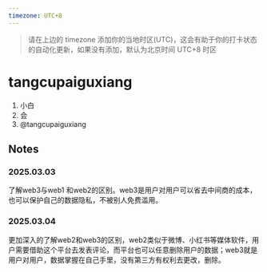 ```yaml
---
timezone: UTC+8
---
```


> 请在上边的 timezone 添加你的当地时区(UTC)，这会有助于你的打卡状态的自动化更新，如果没有添加，默认为北京时间 UTC+8 时区


# tangcupaiguxiang

1. 小白
2. 会
3. @tangcupaiguxiang

## Notes

<!-- Content_START -->

### 2025.03.03

了解web3与web1 和web2的区别。web3是用户对用户可以省去中间商的成本，也可以保护自己的数据隐私，不被别人免费滥用。

### 2025.03.04
更加深入的了解web2和web3的区别，web2类似于微博、小红书等媒体软件，用户需要借助这个平台去发表评论，而平台也可以任意删除用户的数据；web3就是用户对用户，数据掌握在自己手里，没有第三方有权利去更改，删除。

<!-- Content_END -->
